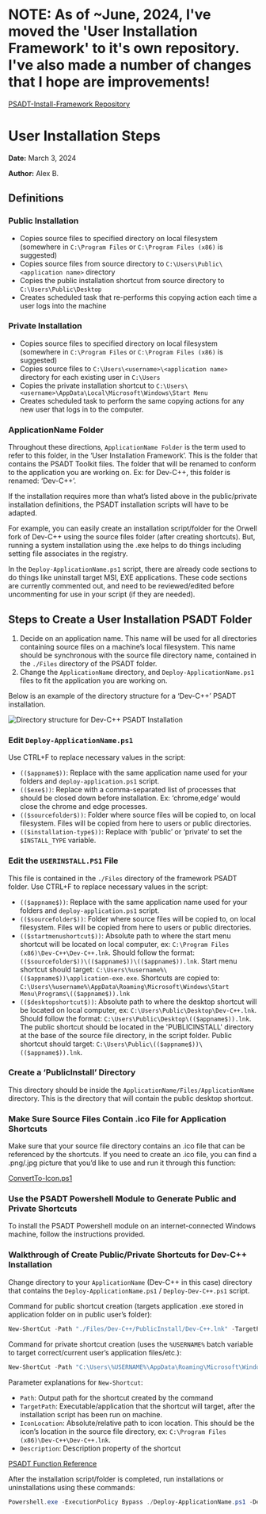 # NOTE: As of ~June, 2024, I've moved the 'User Installation Framework' to it's own repository. I've also made a number of changes that I hope are improvements!

[PSADT-Install-Framework Repository](https://github.com/albddnbn/psadt-install-framework)

# User Installation Steps

**Date:** March 3, 2024

**Author:** Alex B.

## Definitions

### Public Installation

- Copies source files to specified directory on local filesystem (somewhere in `C:\Program Files` or `C:\Program Files (x86)` is suggested)
- Copies source files from source directory to `C:\Users\Public\<application name>` directory
- Copies the public installation shortcut from source directory to `C:\Users\Public\Desktop`
- Creates scheduled task that re-performs this copying action each time a user logs into the machine

### Private Installation

- Copies source files to specified directory on local filesystem (somewhere in `C:\Program Files` or `C:\Program Files (x86)` is suggested)
- Copies source files to `C:\Users\<username>\<application name>` directory for each existing user in `C:\Users`
- Copies the private installation shortcut to `C:\Users\<username>\AppData\Local\Microsoft\Windows\Start Menu`
- Creates scheduled task to perform the same copying actions for any new user that logs in to the computer.

### ApplicationName Folder

Throughout these directions, `ApplicationName Folder` is the term used to refer to this folder, in the ‘User Installation Framework’. This is the folder that contains the PSADT Toolkit files. The folder that will be renamed to conform to the application you are working on. Ex: for Dev-C++, this folder is renamed: ‘Dev-C++’.

If the installation requires more than what’s listed above in the public/private installation definitions, the PSADT installation scripts will have to be adapted.

For example, you can easily create an installation script/folder for the Orwell fork of Dev-C++ using the source files folder (after creating shortcuts). But, running a system installation using the .exe helps to do things including setting file associates in the registry.

In the `Deploy-ApplicationName.ps1` script, there are already code sections to do things like uninstall target MSI, EXE applications. These code sections are currently commented out, and need to be reviewed/edited before uncommenting for use in your script (if they are needed).

## Steps to Create a User Installation PSADT Folder

1. Decide on an application name. This name will be used for all directories containing source files on a machine’s local filesystem. This name should be synchronous with the source file directory name, contained in the `./Files` directory of the PSADT folder.
2. Change the `ApplicationName` directory, and `Deploy-ApplicationName.ps1` files to fit the application you are working on.

Below is an example of the directory structure for a ‘Dev-C++’ PSADT installation.

![Directory structure for Dev-C++ PSADT Installation](image.jpg)

### Edit `Deploy-ApplicationName.ps1`

Use CTRL+F to replace necessary values in the script:

- `(($appname$))`: Replace with the same application name used for your folders and `deploy-application.ps1` script.
- `(($exe$))`: Replace with a comma-separated list of processes that should be closed down before installation. Ex: ‘chrome,edge’ would close the chrome and edge processes.
- `(($sourcefolder$))`: Folder where source files will be copied to, on local filesystem. Files will be copied from here to users or public directories.
- `(($installation-type$))`: Replace with ‘public’ or ‘private’ to set the `$INSTALL_TYPE` variable.

### Edit the `USERINSTALL.PS1` File

This file is contained in the `./Files` directory of the framework PSADT folder. Use CTRL+F to replace necessary values in the script:

- `(($appname$))`: Replace with the same application name used for your folders and `deploy-application.ps1` script.
- `(($sourcefolder$))`: Folder where source files will be copied to, on local filesystem. Files will be copied from here to users or public directories.
- `(($startmenushortcut$))`: Absolute path to where the start menu shortcut will be located on local computer, ex: `C:\Program Files (x86)\Dev-C++\Dev-C++.lnk`. Should follow the format: `(($sourcefolder$))\(($appname$))\(($appname$)).lnk`. Start menu shortcut should target: `C:\Users\%username%\(($appname$))\application-exe.exe`. Shortcuts are copied to: `C:\Users\%username%\AppData\Roaming\Microsoft\Windows\Start Menu\Programs\(($appname$)).lnk`
- `(($desktopshortcut$))`: Absolute path to where the desktop shortcut will be located on local computer, ex: `C:\Users\Public\Desktop\Dev-C++.lnk`. Should follow the format: `C:\Users\Public\Desktop\(($appname$)).lnk`. The public shortcut should be located in the 'PUBLICINSTALL' directory at the base of the source file directory, in the script folder. Public shortcut should target: `C:\Users\Public\(($appname$))\(($appname$)).lnk`.

### Create a ‘PublicInstall’ Directory

This directory should be inside the `ApplicationName/Files/ApplicationName` directory. This is the directory that will contain the public desktop shortcut.

### Make Sure Source Files Contain .ico File for Application Shortcuts

Make sure that your source file directory contains an .ico file that can be referenced by the shortcuts. If you need to create an .ico file, you can find a .png/.jpg picture that you’d like to use and run it through this function:

[ConvertTo-Icon.ps1](https://www.powershellgallery.com/packages/RoughDraft/0.1/Content/ConvertTo-Icon.ps1)

### Use the PSADT Powershell Module to Generate Public and Private Shortcuts

To install the PSADT Powershell module on an internet-connected Windows machine, follow the instructions provided.

### Walkthrough of Create Public/Private Shortcuts for Dev-C++ Installation

Change directory to your `ApplicationName` (Dev-C++ in this case) directory that contains the `Deploy-ApplicationName.ps1` / `Deploy-Dev-C++.ps1` script.

Command for public shortcut creation (targets application .exe stored in application folder on in public user’s folder):

```powershell
New-ShortCut -Path "./Files/Dev-C++/PublicInstall/Dev-C++.lnk" -TargetPath "C:\Program Files (x86)\Dev-C++\Dev-C++.exe" -IconLocation "C:\Program Files (x86)\Dev-C++\Dev-C++.lnk" -Description "Dev-C++"
```

Command for private shortcut creation (uses the `%USERNAME%` batch variable to target correct/current user’s application files/etc.):

```powershell
New-ShortCut -Path "C:\Users\%USERNAME%\AppData\Roaming\Microsoft\Windows\Start Menu\Programs\Dev-C++.lnk" -TargetPath "C:\Users\%USERNAME%\Dev-C++\Dev-C++.exe" -IconLocation "C:\Program Files (x86)\Dev-C++\Dev-C++.lnk" -Description "Dev-C++"
```

Parameter explanations for `New-Shortcut`:

- `Path`: Output path for the shortcut created by the command
- `TargetPath`: Executable/application that the shortcut will target, after the installation script has been run on machine.
- `IconLocation`: Absolute/relative path to icon location. This should be the icon’s location in the source file directory, ex: `C:\Program Files (x86)\Dev-C++\Dev-C++.lnk`.
- `Description`: Description property of the shortcut

[PSADT Function Reference](https://allnewandimproved.psappdeploytoolkit.com/functions/)

After the installation script/folder is completed, run installations or uninstallations using these commands:

```powershell
Powershell.exe -ExecutionPolicy Bypass ./Deploy-ApplicationName.ps1 -Deploymenttype ‘Install’ -Deploymode ‘silent’
```
